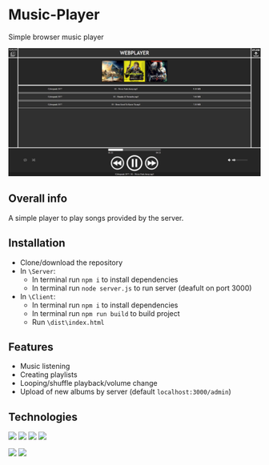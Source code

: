 # Music-Player
Simple browser music player

![look](img/look.png)


##  Overall info

A simple player to play songs provided by the server.


## Installation

 - Clone/download the repository
 - In `\Server`:
    - In terminal run `npm i` to install dependencies
    - In terminal run `node server.js` to run server (deafult on port 3000)
 - In `\Client`:
    - In terminal run `npm i` to install dependencies
    - In terminal run `npm run build` to build project
    - Run `\dist\index.html`
    

## Features

- Music listening
- Creating playlists
- Looping/shuffle playback/volume change
- Upload of new albums by server (default `localhost:3000/admin`)


## Technologies

<p>
 <img src="https://img.shields.io/badge/Vue.js-4FC08D?logo=Vue.js&logoColor=white&style=for-the-badge" /> 
 <img src="https://img.shields.io/badge/JavaScript-F7DF1E?logo=JavaScript&logoColor=black&style=for-the-badge" /> 
 <img src="https://img.shields.io/badge/HTML5-E34F26?logo=HTML5&logoColor=white&style=for-the-badge" /> 
 <img src="https://img.shields.io/badge/CSS3-1572B6?logo=CSS3&logoColor=white&style=for-the-badge" /> 
</p>
<p>
 <img src="https://img.shields.io/badge/Node.js-339933?logo=Node.js&logoColor=white&style=for-the-badge" /> 
 <img src="https://img.shields.io/badge/NeDB-4479A1?style=for-the-badge" />
</p>

